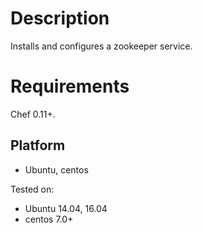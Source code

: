 Description
===========

Installs and configures a zookeeper service.

Requirements
============
Chef 0.11+.

Platform
--------
* Ubuntu, centos


Tested on:
* Ubuntu 14.04, 16.04
* centos 7.0+
